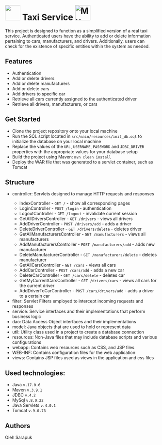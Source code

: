 <h1><img src="https://encrypted-tbn0.gstatic.com/images?q=tbn:ANd9GcTOWdut794eIE4UCGs7dZflfwFwIDQsj3Ma_A&usqp=CAU" width="50" height="50"/> Taxi Service <img src="https://encrypted-tbn0.gstatic.com/images?q=tbn:ANd9GcTOWdut794eIE4UCGs7dZflfwFwIDQsj3Ma_A&usqp=CAU" alt="My Image" width="50" height="50"/></h1>

This project is designed to function as a simplified version of a real taxi service.
Authenticated users have the ability to add or delete
information pertaining to cars, manufacturers, and drivers.
Additionally, users can check for the existence of specific entities within the system as needed.

## Features
<ul>
  <li>Authentication</li>
  <li>Add or delete drivers</li>
  <li>Add or delete manufacturers</li>
  <li>Add or delete cars</li>
  <li>Add drivers to specific car</li>
  <li>Retrieve all cars currently assigned to the authenticated driver</li>
  <li>Retrieve all drivers, manufacturers, or cars</li>
</ul>

## Get Started
<ul>
  <li>Clone the project repository onto your local machine</li>
  <li>Run the SQL script located in <code>src/main/resources/init_db.sql</code> to initialize the database on your local machine</li>
  <li>Replace the values of the <code>URL</code>, <code>USERNAME</code>, <code>PASSWORD</code> and <code>JDBC_DRIVER</code> properties 
  with the appropriate values for your database setup</li>
  <li>Build the project using Maven: <code>mvn clean install</code></li>
  <li>Deploy the WAR file that was generated to a servlet container, such as Tomcat</li>
</ul>

## Structure

<ul>
<li>controller: Servlets designed to manage HTTP requests and responses</li>
  <ul>
    <li>IndexController - <code>GET /</code> - show all corresponding pages</li>
    <li>LoginController - <code>POST /login</code> - authentication</li>
    <li>LogoutController - <code>GET /logout</code> - invalidate current session</li>
    <li>GetAllDriversController - <code>GET /drivers</code> - views all drivers</li>
    <li>AddDriverController - <code>POST /drivers/add</code> - adds a driver</li>
    <li>DeleteDriverController - <code>GET /drivers/delete</code> - deletes driver</li>
    <li>GetAllManufacturersController - <code>GET /manufacturers</code> - views all manufacturers</li>
    <li>AddManufacturersController - <code>POST /manufacturers/add</code> - adds new manufacturer</li>
    <li>DeleteManufacturerController - <code>GET /manufacturers/delete</code> - deletes manufacturer</li>
    <li>GetAllCarsController - <code>GET /cars</code> - views all cars</li>
    <li>AddCarController - <code>POST /cars/add</code> - adds a new car</li>
    <li>DeleteCarController - <code>GET /cars/delete</code> - deletes car</li>
    <li>GetMyCurrentCarsController - <code>GET /drivers/cars</code> - views all cars for the current driver</li>
    <li>AddDriverToCarController - <code>POST /cars/drivers/add</code> - adds a driver to a certain car</li>
  </ul>
<li>filter: Servlet Filters employed to intercept incoming requests and responses</li>
<li>service: Service interfaces and their implementations that perform business logic</li>
<li>dao: Data Access Object interfaces and their implementations</li> 
<li>model: Java objects that are used to hold or represent data</li>
<li>util: Utility class used in a project to create a database connection</li>
<li>resources: Non-Java files that may include database scripts and various configurations</li> 
<li>webapp: Contains web resources such as CSS, and JSP files</li>
<li>WEB-INF: Contains configuration files for the web application</li>
<li>views: Contains JSP files used as views in the application and css files</li>
</ul>

## Used technologies:

<ul>
<li>Java <code>v.17.0.6</code></li>
<li>Maven <code>v.3.9.1</code></li>
<li>JDBC <code>v.4.2</code></li>
<li>MySql <code>v.8.0.22</code></li>
<li>Java Servlets <code>v.4.0.1</code></li>
<li>Tomcat <code>v.9.0.73</code></li>
</ul>

## Authors

Oleh Sarapuk
